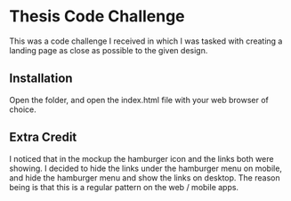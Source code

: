 # Thesis Code Challenge

This was a code challenge I received in which I was tasked with creating a landing page as close as possible to the given design.

## Installation

Open the folder, and open the index.html file with your web browser of choice.


## Extra Credit

I noticed that in the mockup the hamburger icon and the links both were showing. I decided to hide the links under the hamburger menu on mobile, and hide the hamburger menu and show the links on desktop. The reason being is that this is a regular pattern on the web / mobile apps.